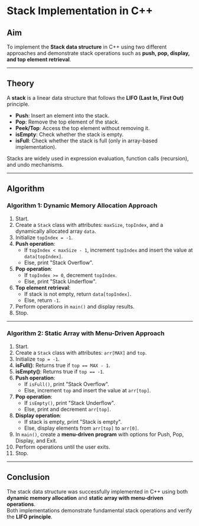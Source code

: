 # Stack Implementation in C++

## Aim
To implement the **Stack data structure** in C++ using two different approaches and demonstrate stack operations such as **push, pop, display, and top element retrieval**.

---

## Theory
A **stack** is a linear data structure that follows the **LIFO (Last In, First Out)** principle.  
- **Push**: Insert an element into the stack.  
- **Pop**: Remove the top element of the stack.  
- **Peek/Top**: Access the top element without removing it.  
- **isEmpty**: Check whether the stack is empty.  
- **isFull**: Check whether the stack is full (only in array-based implementation).  

Stacks are widely used in expression evaluation, function calls (recursion), and undo mechanisms.

---

## Algorithm

### **Algorithm 1: Dynamic Memory Allocation Approach**
1. Start.  
2. Create a `Stack` class with attributes: `maxSize`, `topIndex`, and a dynamically allocated array `data`.  
3. Initialize `topIndex = -1`.  
4. **Push operation**:  
   - If `topIndex < maxSize - 1`, increment `topIndex` and insert the value at `data[topIndex]`.  
   - Else, print "Stack Overflow".  
5. **Pop operation**:  
   - If `topIndex >= 0`, decrement `topIndex`.  
   - Else, print "Stack Underflow".  
6. **Top element retrieval**:  
   - If stack is not empty, return `data[topIndex]`.  
   - Else, return `-1`.  
7. Perform operations in `main()` and display results.  
8. Stop.

---

### **Algorithm 2: Static Array with Menu-Driven Approach**
1. Start.  
2. Create a `Stack` class with attributes: `arr[MAX]` and `top`.  
3. Initialize `top = -1`.  
4. **isFull()**: Returns true if `top == MAX - 1`.  
5. **isEmpty()**: Returns true if `top == -1`.  
6. **Push operation**:  
   - If `isFull()`, print "Stack Overflow".  
   - Else, increment `top` and insert the value at `arr[top]`.  
7. **Pop operation**:  
   - If `isEmpty()`, print "Stack Underflow".  
   - Else, print and decrement `arr[top]`.  
8. **Display operation**:  
   - If stack is empty, print "Stack is empty".  
   - Else, display elements from `arr[top]` to `arr[0]`.  
9. In `main()`, create a **menu-driven program** with options for Push, Pop, Display, and Exit.  
10. Perform operations until the user exits.  
11. Stop.

---

## Conclusion
The stack data structure was successfully implemented in C++ using both **dynamic memory allocation** and **static array with menu-driven operations**.  
Both implementations demonstrate fundamental stack operations and verify the **LIFO principle**.
